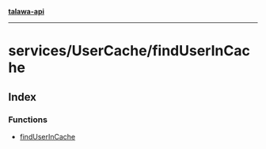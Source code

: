 [**talawa-api**](../../../README.md)

***

# services/UserCache/findUserInCache

## Index

### Functions

- [findUserInCache](functions/findUserInCache.md)
